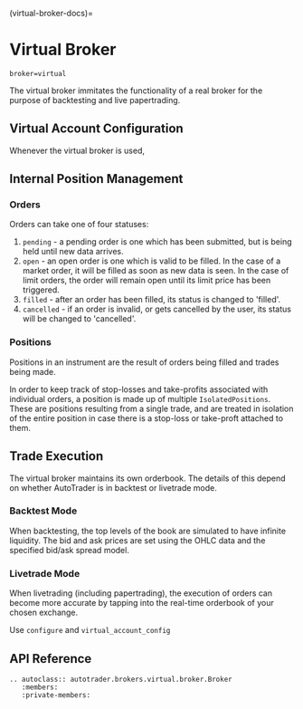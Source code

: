 (virtual-broker-docs)=
# Virtual Broker
`broker=virtual`

The virtual broker immitates the functionality of a real broker for 
the purpose of backtesting and live papertrading. 


## Virtual Account Configuration
Whenever the virtual broker is used, 


## Internal Position Management

### Orders
Orders can take one of four statuses:
1. `pending` - a pending order is one which has been submitted, but is 
being held until new data arrives.
2. `open` - an open order is one which is valid to be filled. In the 
case of a market order, it will be filled as soon as new data is seen.
In the case of limit orders, the order will remain open until its limit
price has been triggered.
3. `filled` - after an order has been filled, its status is changed to 
'filled'.
4. `cancelled` - if an order is invalid, or gets cancelled by the user,
its status will be changed to 'cancelled'.


### Positions
Positions in an instrument are the result of orders being filled and trades 
being made.

In order to keep track of stop-losses and take-profits associated with individual
orders, a position is made up of multiple `IsolatedPositions`. These are positions
resulting from a single trade, and are treated in isolation of the entire position
in case there is a stop-loss or take-proft attached to them.


## Trade Execution
The virtual broker maintains its own orderbook. The details of this 
depend on whether AutoTrader is in backtest or livetrade mode.


### Backtest Mode
When backtesting, the top levels of the book are simulated to have 
infinite liquidity. The bid and ask prices are set using the OHLC 
data and the specified bid/ask spread model.


### Livetrade Mode 
When livetrading (including papertrading), the execution of orders 
can become more accurate by tapping into the real-time orderbook 
of your chosen exchange. 

Use `configure` and `virtual_account_config`




## API Reference
```{eval-rst}
.. autoclass:: autotrader.brokers.virtual.broker.Broker
   :members:
   :private-members:
```
